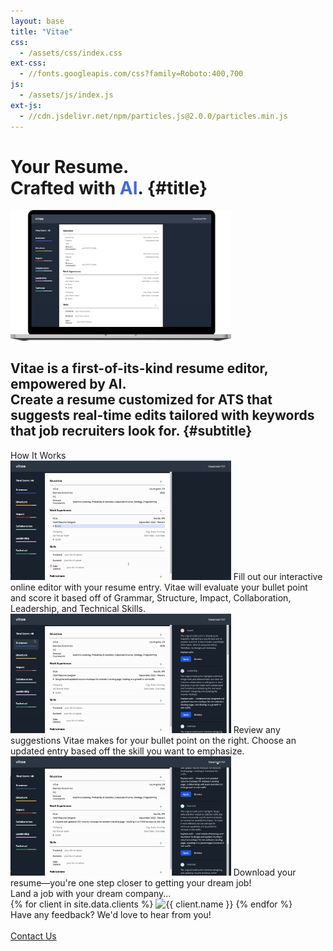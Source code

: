 ```yaml
---
layout: base
title: "Vitae"
css:
  - /assets/css/index.css
ext-css:
  - //fonts.googleapis.com/css?family=Roboto:400,700
js:
  - /assets/js/index.js
ext-js:
  - //cdn.jsdelivr.net/npm/particles.js@2.0.0/particles.min.js
---
```


<div id="header" class="cut1" markdown="1">

<div id="header-inner" markdown="1">

# Your Resume. <br> Crafted with <span style="color:RoyalBlue">AI</span>. {#title}

<style>
img {
  max-width: 70%;
  height: auto;
}
</style>

<img class="mockup" alt="mockup" src="/assets/img/macbook-mockup.png"/>

## Vitae is a first-of-its-kind resume editor, empowered by AI. <br> Create a resume customized for ATS that suggests real-time edits tailored with keywords that job recruiters look for. {#subtitle}

</div>

<div id="particles-js"></div>

</div>

<div id="main-sections">

<div id="demo" class="page-section black-section">
  <div id="demo">
    <div class="section-title">How It Works</div>
      <div id="demo-list">
        <div class="demo">
            <img class="demo-img" alt="Demo gif" src="/assets/img/demo_1.gif" />
            <span>Fill out our interactive online editor with your resume entry. Vitae will evaluate your bullet point and score it based off of Grammar, Structure, Impact, Collaboration, Leadership, and Technical Skills.</span>
        </div>
        <div id="demo-break"></div>
        <div class="demo">
          <img class="demo-img" alt="Demo gif" src="/assets/img/demo_2.gif" />
          <span>Review any suggestions Vitae makes for your bullet point on the right. Choose an updated entry based off the skill you want to emphasize.</span>
        </div>
        <div id="demo-break"></div>
        <div class="demo">
          <img class="demo-img" alt="Demo gif" src="/assets/img/demo_3.gif" />
          <span>Download your resume—you're one step closer to getting your dream job!</span>
        </div>
    </div>
  </div>

<div id="clients-out" class="page-section">
  <div id="clients">
    <div class="client-title">Land a job with your dream company... </div>
    <div id="client-logos">
      {% for client in site.data.clients %}
        <a class="client-img" title="{{ client.name }}">
          <img alt="{{ client.name }}" src="/assets/img/logos/{{ client.img }}" />
        </a>
      {% endfor %}
    </div>
  </div>
</div>

<div class="cut-buffer"></div>

<div id="cta-out" class="page-section">
  <div id="cta">
    <div class="section-title">Have any feedback? We'd love to hear from you!</div><br/>
  </div>
  <a href="mailto:jiahao303@gmail.com?subject=Vitae Inquiry," class="actionbtn">
    <span class="far fa-envelope" aria-hidden="true"></span>
    Contact Us
  </a>
</div>

</div>